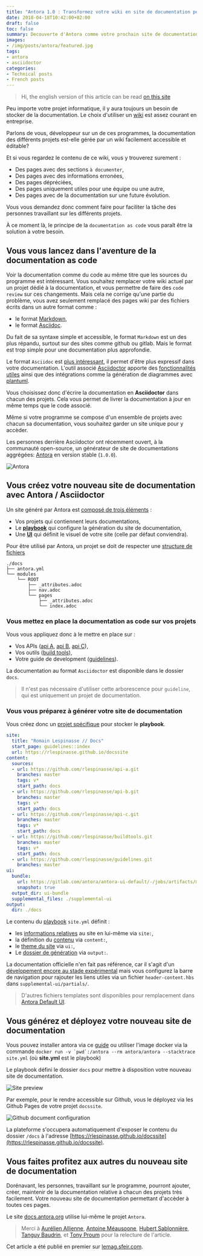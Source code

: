 ```yaml
---
title: "Antora 1.0 : Transformez votre wiki en site de documentation performant"
date: 2018-04-18T10:42:00+02:00
draft: false
toc: false
summary: Decouverte d'Antora comme votre prochain site de documentation.
images: 
- /img/posts/antora/featured.jpg
tags: 
- antora
- asciidoctor
categories:
- Technical posts
- French posts
---
```


> Hi, the english version of this article can be read [on this site](/posts/antora-en/)

Peu importe votre projet informatique, il y aura toujours un besoin de stocker de la documentation.
Le choix d'utiliser un [wiki](https://fr.wikipedia.org/wiki/Wiki) est assez courant en entreprise.

Parlons de vous, développeur sur un de ces programmes, la documentation des différents projets est-elle gérée par un wiki facilement accessible et éditable?

Et si vous regardez le contenu de ce wiki, vous y trouverez surement :

* Des pages avec des sections `à documenter`,
* Des pages avec des informations erronées,
* Des pages dépréciées,
* Des pages uniquement utiles pour une équipe ou une autre,
* Des pages avec de la documentation sur une future évolution.

Vous vous demandez donc comment faire pour faciliter la tâche des personnes travaillant sur les différents projets.

À ce moment là, le principe de la `documentation as code` vous paraît être la solution à votre besoin.

## Vous vous lancez dans l'aventure de la documentation as code

Voir la documentation comme du code au même titre que les sources du programme est intéressant.
Vous souhaitez remplacer votre wiki actuel par un projet dédié à la documentation, et vous permettre de faire des `code review` sur ces changements.
Mais cela ne corrige qu'une partie du problème, vous avez seulement remplacé des pages wiki par des fichiers écrits dans un autre format comme :

* le format [Markdown](https://daringfireball.net/projects/markdown/syntax),
* le format [Asciidoc](http://www.methods.co.nz/asciidoc/).

Du fait de sa syntaxe simple et accessible, le format `Markdown` est un des plus répandu, surtout sur des sites comme github ou gitlab. Mais le format est trop simple pour une documentation plus approfondie.

Le format `Asciidoc` est [plus intéressant](https://github.com/asciidoctor/asciidoctor.org/blob/master/docs/_includes/asciidoc-vs-markdown.adoc), il permet d'être plus expressif dans votre documentation.
L'outil associé [Asciidoctor](https://asciidoctor.org/) apporte des [fonctionnalités utiles](https://asciidoctor.org/docs/asciidoc-writers-guide/) ainsi que des intégrations comme la génération de diagrammes avec [plantuml](http://plantuml.com/).

Vous choisissez donc d'écrire la documentation en **Asciidoctor** dans chacun des projets.
Cela vous permet de livrer la documentation à jour en même temps que le code associé.

Même si votre programme se compose d'un ensemble de projets avec chacun sa documentation, vous souhaitez garder un site unique pour y accèder.

Les personnes derrière Asciidoctor ont récemment ouvert, à la communauté open-source, un générateur de site de documentations aggrégées: [Antora](https://antora.org/) en version stable (`1.0.0`).

![Antora](/img/posts/antora/site.png)

## Vous créez votre nouveau site de documentation avec Antora / Asciidoctor

Un site généré par Antora est [composé de trois éléments](https://docs.antora.org) :

* Vos projets qui contiennent leurs documentations,
* Le [**playbook**](https://docs.antora.org/antora/1.0/playbook/) qui configure la génération du site de documentation,
* Une [**UI**](https://docs.antora.org/antora/1.0/playbook/configure-ui/) qui définit le visuel de votre site (celle par défaut conviendra).

Pour être utilisé par Antora, un projet se doit de respecter une [structure de fichiers](https://docs.antora.org/antora/1.0/component-structure/)

```text
./docs
├── antora.yml
└── modules
    └── ROOT
        ├── _attributes.adoc
        ├── nav.adoc
        └── pages
            ├── _attributes.adoc
            └── index.adoc
```

### Vous mettez en place la documentation as code sur vos projets

Vous vous appliquez donc à le mettre en place sur :

* Vos APIs ([api A](https://github.com/rlespinasse/api-a), [api B](https://github.com/rlespinasse/api-b), [api C](https://github.com/rlespinasse/api-c)),
* Vos outils ([build tools](https://github.com/rlespinasse/buildtools)),
* Votre guide de development ([guidelines](https://github.com/rlespinasse/guidelines)).

La documentation au format `Asciidoctor` est disponible dans le dossier `docs`.
> Il n'est pas nécessaire d'utiliser cette arborescence pour `guideline`, qui est uniquement un projet de documentation.

### Vous vous préparez à générer votre site de documentation

Vous créez donc un [projet spécifique](https://github.com/rlespinasse/docssite) pour stocker le **playbook**.

```yaml
site:
  title: "Romain Lespinasse // Docs"
  start_page: guidelines::index
  url: https://rlespinasse.github.io/docssite
content:
  sources:
  - url: https://github.com/rlespinasse/api-a.git
    branches: master
    tags: v*
    start_path: docs
  - url: https://github.com/rlespinasse/api-b.git
    branches: master
    tags: v*
    start_path: docs
  - url: https://github.com/rlespinasse/api-c.git
    branches: master
    tags: v*
    start_path: docs
  - url: https://github.com/rlespinasse/buildtools.git
    branches: master
    tags: v*
    start_path: docs
  - url: https://github.com/rlespinasse/guidelines.git
    branches: master
ui:
  bundle:
    url: https://gitlab.com/antora/antora-ui-default/-/jobs/artifacts/master/raw/build/ui-bundle.zip?job=bundle-stable
    snapshot: true
  output_dir: ui-bundle
  supplemental_files: ./supplemental-ui
output:
  dir: ./docs
```

Le contenu du [playbook](https://docs.antora.org/antora/1.0/playbook/playbook/) `site.yml` définit :

* les [informations relatives](https://docs.antora.org/antora/1.0/playbook/configure-site/) au site en lui-même via `site:`,
* la définition du [contenu](https://docs.antora.org/antora/1.0/playbook/configure-content-sources/) via `content:`,
* le [theme du site](https://docs.antora.org/antora/1.0/playbook/configure-ui/) via `ui:`,
* Le [dossier de génération](https://docs.antora.org/antora/1.0/playbook/configure-output/) via `output:`.

La documentation officielle n'en fait pas référence, car il s'agit d'un [dévelopement encore au stade expérimental](https://gitlab.com/antora/antora/issues/147) mais vous configurez la barre de navigation pour rajouter les liens utiles via un fichier `header-content.hbs` dans `supplemental-ui/partials/`.
> D'autres fichiers templates sont disponibles pour remplacement dans [Antora Default UI](https://gitlab.com/antora/antora-ui-default/tree/master/src/partials).

## Vous générez et déployez votre nouveau site de documentation

Vous pouvez installer antora via ce [guide](https://docs.antora.org/antora/1.0/install/install-antora/) ou utiliser l'image docker via la commande ``docker run -v `pwd`:/antora --rm antora/antora --stacktrace site.yml`` (où **site.yml** est le playbook)

Le playbook défini le dossier `docs` pour mettre à disposition votre nouveau site de documentation.

![Site preview](/img/posts/antora/site-preview.png)

Par exemple, pour le rendre accessible sur Github, vous le déployez via les Github Pages de votre projet `docssite`.

![Github document configuration](/img/posts/antora/github.png)

La plateforme s'occupera automatiquement d'exposer le contenu du dossier `/docs` à l'adresse [https://rlespinasse.github.io/docssite](https://rlespinasse.github.io/docssite).

## Vous faites profitez aux autres du nouveau site de documentation

Dorénavant, les personnes, travaillant sur le programme, pourront ajouter, créer, maintenir de la documentation relative à chacun des projets très facilement. Votre nouveau site de documentation permettant d'accèder à toutes ces pages.

Le site [docs.antora.org](https://docs.antora.org) utilise lui-même le projet `Antora`.

> Merci à [Aurélien Allienne](https://twitter.com/sn0rks), [Antoine Méausoone](https://twitter.com/AMeausoone), [Hubert Sablonnière](https://twitter.com/hsablonniere), [Tanguy Baudrin](https://twitter.com/TanguyBAUDRIN), et [Tony Proum](https://twitter.com/chezTone) pour la relecture de l'article.

Cet article a été publié en premier sur [lemag.sfeir.com](https://sfeir.com).
